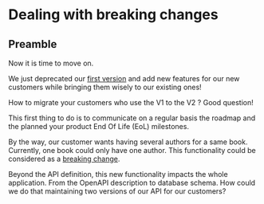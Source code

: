 # Dealing with breaking changes 

## Preamble

Now it is time to move on. 

We just deprecated our [first version](../rest-book) and add new features for our new customers while bringing them wisely to our existing ones!

How to migrate your customers who use the V1 to the V2 ?
Good question!

This first thing to do is to communicate on a regular basis the roadmap and the planned your product End Of Life (EoL) milestones.

By the way, our customer wants having several authors for a same book. 
Currently, one book could only have one author.
This functionality could be considered as a [breaking change](https://en.wiktionary.org/wiki/breaking_change).

Beyond the API definition, this new functionality impacts the whole application. From the OpenAPI description to database schema. 
How could we do that maintaining two versions of our API for our customers?

